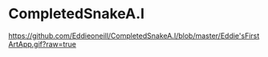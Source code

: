 # CompletedSnakeA.I

https://github.com/Eddieoneill/CompletedSnakeA.I/blob/master/Eddie'sFirstArtApp.gif?raw=true
